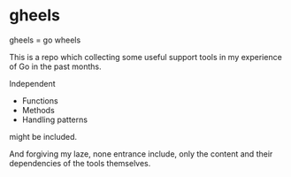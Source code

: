 # gheels

gheels = go wheels

This is a repo which collecting some useful support tools in my experience of Go in the past months.

Independent 
- Functions 
- Methods 
- Handling patterns 

might be included.

And forgiving my laze, none entrance include, only the content and their dependencies of the tools themselves. 
